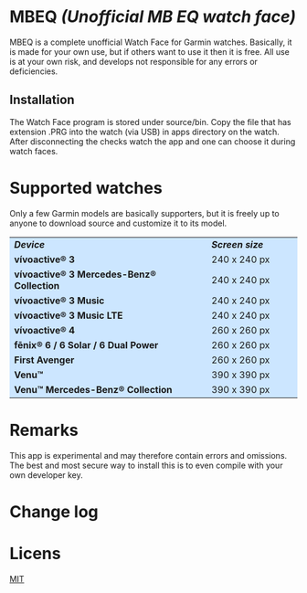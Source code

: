 # MBEQ *(Unofficial MB EQ watch face)*

MBEQ is a complete unofficial Watch Face for Garmin watches. Basically, it is made for your own use, but if others want to use it then it is free. All use is at your own risk, and develops not responsible for any errors or deficiencies.

## Installation

The Watch Face program is stored under source/bin. Copy the file that has extension .PRG into the watch (via USB) in apps directory on the watch. After disconnecting the checks watch the app and one can choose it during watch faces.

# Supported watches
Only a few Garmin models are basically supporters, but it is freely up to anyone to download source and customize it to its model.

<center>
<table style="background:#cce6ff">
  <tr>
    <td style="width:350px"><b><i>Device</b></i></td>
    <td  style="width:150px"><b><i>Screen size</b></i></td>
  </tr>
  <tr>
    <td><b>vívoactive® 3</td>
    <td>240 x 240 px</td>
  </tr>
  <tr>
    <td><b>vívoactive® 3 Mercedes-Benz® Collection</b></td>
    <td>240 x 240 px</td>
  </tr>
  <tr>
    <td><b>vívoactive® 3 Music</b></td>
    <td>240 x 240 px</td>
  </tr>
  <tr>
    <td><b>vívoactive® 3 Music LTE</b></td>
    <td>240 x 240 px</td>
  </tr>
  <tr>
    <td><b>vívoactive® 4</b></td>
    <td>260 x 260 px</td>
  </tr>
  <tr>
    <td><b>fēnix® 6 / 6 Solar / 6 Dual Power</b></td>
    <td>260 x 260 px</td>
  </tr>
  <tr>
    <td><b>First Avenger</b></td>
    <td>260 x 260 px</td>
  </tr>
  <tr>
    <td><b>Venu™</b></td>
    <td>390 x 390 px</td>
  </tr>
  <tr>
    <td><b>Venu™ Mercedes-Benz® Collection</b></td>
    <td>390 x 390 px</td>
  </tr>
</table></center>


# Remarks
This app is experimental and may therefore contain errors and omissions. The best and most secure way to install this is to even compile with your own developer key.

# Change log

# Licens
[MIT](https://github.com)
